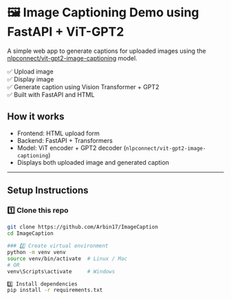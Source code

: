 # 🖼️ Image Captioning Demo using FastAPI + ViT-GPT2

A simple web app to generate captions for uploaded images using the [nlpconnect/vit-gpt2-image-captioning](https://huggingface.co/nlpconnect/vit-gpt2-image-captioning) model.

✅ Upload image  
✅ Display image  
✅ Generate caption using Vision Transformer + GPT2  
✅ Built with FastAPI and HTML



## How it works

- Frontend: HTML upload form
- Backend: FastAPI + Transformers
- Model: ViT encoder + GPT2 decoder (`nlpconnect/vit-gpt2-image-captioning`)
- Displays both uploaded image and generated caption

---

## Setup Instructions

### 1️⃣ Clone this repo

```bash
git clone https://github.com/Arbin17/ImageCaption
cd ImageCaption

### 2️⃣ Create virtual environment
python -m venv venv
source venv/bin/activate  # Linux / Mac
# OR
venv\Scripts\activate     # Windows

3️⃣ Install dependencies
pip install -r requirements.txt
